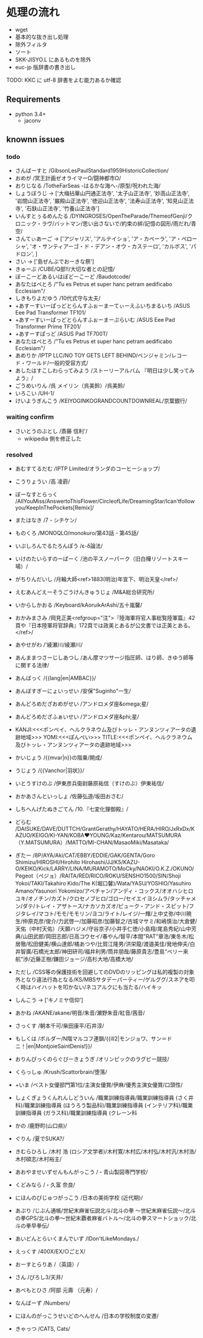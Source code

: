 # 処理の流れ

* wget
* 基本的な抜き出し処理
* 除外フィルタ
* ソート
* SKK-JISYO.L にあるものを除外
* euc-jp 版辞書の書き出し

TODO: KKC に utf-8 辞書をよむ能力あるか確認

## Requirements

 * python 3.4+
    * jaconv

## knownn issues

### todo

- さんばーすと /GibsonLesPaulStandard1959HistoricCollection/
- おめが /冥王計画ゼオライマーΩ/闘神都市Ω/
- おりじなる /TotheFarSeas -はるかな海へ-/原型/呪われた海/
- しょうぼうじ -> ['大梅拈華山円通正法寺', '太子山正法寺', '妙高山正法寺', '岩間山正法寺', '巌殿山正法寺', '徳迎山正法寺', '法寿山正法寺', '知見山正法寺', '石鈇山正法寺', '竹養山正法寺']
- いんすとぅるめんたる /DYINGROSES/OpenTheParade/ThemeofGenji/クロニック・ラヴ/バットマン/思い出さないで/約束の絆/記憶の図形/雨だれ/青空/
- さんてぃあーご -> ['アジャリス', 'アルテイショ', 'ア・カペーラ', 'ア・ペローシャ', 'オ・サンティアーゴ・ド・デアン・オウ・カステーロ', 'カルボス', 'パドロン', ]
- さい -> ['島ぜんぶでおーきな祭']
- きゅーぶ /CUBE/Q部!!/大切な者との記憶/
- ぼーこーどあるいはぼどーこーど /Baudotcode/
- あなたはぺとろ /"Tu es Petrus et super hanc petram aedificabo Ecclesiam"/
- しきもりよだゆう /10代式守与太夫/
- +あすーすいーぱっどとらんすふぉーまーてぃーえふいちまるいち /ASUS Eee Pad Transformer TF101/
- +あすーすいーぱっどとらんすふぉーまーぷらいむ /ASUS Eee Pad Transformer Prime TF201/
- +あすーすぱっど /ASUS Pad TF700T/
- あなたはぺとろ /"Tu es Petrus et super hanc petram aedificabo Ecclesiam"/
- あめりか /IPTP LLC/NO TOY GETS LEFT BEHIND/ベンジャミン/レコード・ワールド/一般的受容方式/
- あしたはすこしわらってみよう /ストーリーアルバム 『明日は少し笑ってみよう』/
- ごうめいりん /呉 メイリン（呉美鈴）/呉美鈴/
- いろこい /UH-1/
- けいようぎんこう /KEIYOGINKOGRANDCOUNTDOWNREAL/京葉銀行/


### waiting confirm

- さいとうのぶとし /斎藤 信利'/
  - wikipedia 側を修正した

### resolved

- あむすてるだむ /IPTP Limited/オランダのコーヒーショップ/
- こうりょうい /高 凌霨/
- ぼーなすとらっく /AllYouMiss/AnswertoThisFlower/CircleofLife/DreamingStar/Ican'tfollowyou/KeepInThePockets[Remix]/
- またはなき /7 - シチケン/
- ものくろ /MONOQLO/monokuro/第43話 - 第45話/
- いぷしろんでるたろんぽう /&epsilon;-&delta;論法/
- いけのたいらすのーぱーく /池の平スノーパーク（旧白樺リゾートスキー場）/
- がちりんだいし /月輪大師&lt;ref&gt;1883(明治)年宣下、明治天皇&lt;/ref&gt;/
- えむあんどえーそうごうけんきゅうじょ /M&amp;A総合研究所/
- いからしかおる /Keyboard/kAoruikArAshi/五十嵐馨/
- おかみまさみ /岡見正美&lt;refgroup=&quot;注&quot;&gt;『陸海軍将官人事総覧陸軍篇』42頁や『日本陸軍将官辞典』172頁では政美とあるが公文書では正美とある。&lt;/ref&gt;/
- あやせがわ /'綾瀬川/綾瀬川/
- あんままつさーじしあつし /あん摩マツサージ指圧師、はり師、きゆう師等に関する法律/
- あんばっく /{{lang|en|AMBAC}}/
- あんぼすぎーにょいっせい /安保&quot;Suginho&quot;一生/
- あんどろめだざおめがせい /アンドロメダ座&amp;omega;星/
- あんどろめだざふぁいせい /アンドロメダ座&amp;phi;星/
- KANJI:<<<ポンペイ、ヘルクラネウム及びトッレ・アンヌンツィアータの遺跡地域>>> YOMI:<<<ぽんぺい>>>                TITLE:<<<ポンペイ、ヘルクラネウム及びトッレ・アンヌンツィアータの遺跡地域>>>
- かいじょう /{{mvar|n}}の階乗/開成/
- うじょう /{{Vanchor|羽状}}/
- いとうすけのぶ /伊東彦兵衛尉藤原祐信（すけのぶ）伊東祐信/
- おかあさんといっしょ /佐藤弘道/坂田おさむ/
- しちへんげたぬきごてん /10.『七変化狸御殿』/
- どらむ /DAISUKE/DAVE/DUTTCH/GrantGerathy/HAYATO/HERA/HIRO/JxRxDx/KAZUO/KEIGO/KI-YAN/KOBA♥YOUNG/Kaz/Kentarou/MATSUMURA（Y.MATSUMURA）/MATTO/MI-CHAN/MasaoMiki/Masataka/
- ぎたー /8P/AYA/Aki/CAT/EBBY/EDDIE/GAK/GENTA/Goro Shimizu/HIROSHI/Hirohito Hirohashi/JJ/K5/KAZU-O/KEIKO/Kick/LARRY/LINA/MURAMOTO/MoCky/NAOKI/O.K.Z./OKUNO/Pegeot（ペジョ）/RAITA/RED/RICO/ROKU/SENSHO1500/SIN/Shoji Yokoi/TAKI/Takahiro Kido/The K(堀口馨)/Wata/YASU/YOSHIO/Yasuhiro Amano/Yasunori Yokomizo/アベチャン/アンディ・コックス/オオハシヒロユキ/オノチン/カズト/クロセノブヒロ/ゴロー/セイエイヨシムラ/タッチャメン/ダテ/トレイ・アザトース/ナカソカズオ/ピューク・アンド・スピット/フジタレイ/マコト/モモ/モモリン/ヨコ/ライト/レイジ/一輝/上中丈弥/中川暁生/仲原克彦/俊介/力武啓一/加藤昭彦/加藤智之/古城マサミ/和嶋慎治/大倉健/天佑（中村天佑）/天願ハジメ/守谷京子/小井手仁徳/小島翔/尾島秀紀/山中芳典/山田武郎/岡田志郎/日高コウセイ/春やん/智平/本間"RAT"章浩/東冬木/松居徹/松田健美/横山達郎/橘あつや/比賀江隆男/洪栄龍/渡邉美佳/発地伸夫/白井智廣/石橋光太郎/神田研司/福井利男/筒井朋哉/藤原貴志/豊島“ペリー来航”渉/近藤正樹/鎌田ジョージ/高杉大地/高橋大地/
- ただし /CSS等の保護技術を回避してのDVDのリッピングは私的複製の対象外となり違法行為となる/KS/MBSサタデーパーティー/ゲルググ/スネアを叩く時はハイハットを叩かない/ネコアルクにも当たる/ハイキッ
- しんこう -> ['キノミヤ信仰']
- あかね /AKANE/akane/明音/朱音/瀬野朱音/紅音/茜音/
- さっくす /朝本千可/柴田康平/石井淳/
- もしくは /ボルダー/N階マルコフ連鎖/{{ill2|モンジョワ、サン＝ドニ！|en|MontjoieSaintDenis!}}/
- おりんぴっくのらぐびーきょうぎ /オリンピックのラグビー競技/
- くらっしゅ /Krush/Scattorbrain/堕落/
- +いま /ベスト女優部門第1位/主演女優賞/伊麻/優秀主演女優賞/口頭性/
- しょくぎょうくんれんしどういん /職業訓練指導員/職業訓練指導員 (さく井科)/職業訓練指導員 (ほうろう製品科)/職業訓練指導員 (インテリア科)/職業訓練指導員 (ガラス科)/職業訓練指導員 (クレーン科

- かの /鹿野町(山口県)/
- ぐりん /夏でSUKA?/
- きむらひろし /木村 浩 (ロシア文学者)/木村寛/木村広/木村弘/木村汎/木村浩/木村碩志/木村裕主/
- あおやませいずせんもんがっこう /・青山製図専門学校/
- くどみなら /・久富 奈良/
- にほんのびじゅつがっこう /日本の美術学校 (近代期)/
- あぷり /じぶん通帳/世紀末麻雀伝説北斗/北斗の拳 〜世紀末麻雀伝説〜/北斗の拳GPS/北斗の拳〜世紀末覇者麻雀バトル〜/北斗の拳スマートショック/北斗の拳早拳伝/
- あいどんとらいくまんでいず /IDon'tLikeMondays./
- えっくす /400X/EX/○ごとX/
- おーすとらりあ /（英語）/
- さん /ぴろし3/天井/
- あべもとひさ /阿部 元壽 （元寿）/
- なんばーず /Numbers/
- にほんのがっこうせいどのへんせん /日本の学校制度の変遷/
- きゃっつ /CATS, Cats/
